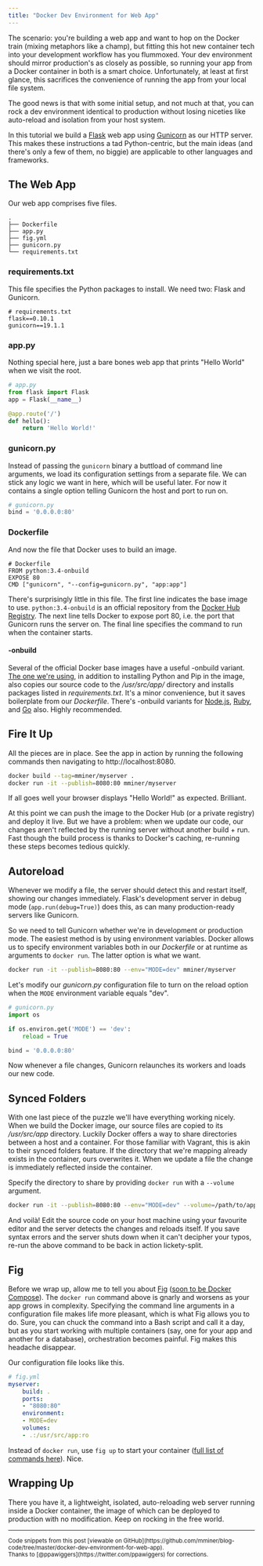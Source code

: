 ```yaml
---
title: "Docker Dev Environment for Web App"
---
```


The scenario: you're building a web app and want to hop on the Docker train (mixing metaphors like a champ), but fitting this hot new container tech into your development workflow has you flummoxed. Your dev environment should mirror production's as closely as possible, so running your app from a Docker container in both is a smart choice. Unfortunately, at least at first glance, this sacrifices the convenience of running the app from your local file system.

The good news is that with some initial setup, and not much at that, you can rock a dev environment identical to production without losing niceties like auto-reload and isolation from your host system.

In this tutorial we build a [Flask](http://flask.pocoo.org) web app using [Gunicorn](http://gunicorn.org) as our HTTP server. This makes these instructions a tad Python-centric, but the main ideas (and there's only a few of them, no biggie) are applicable to other languages and frameworks.

## The Web App

Our web app comprises five files.

```
.
├── Dockerfile
├── app.py
├── fig.yml
├── gunicorn.py
└── requirements.txt
```

### requirements.txt

This file specifies the Python packages to install. We need two: Flask and Gunicorn.

```
# requirements.txt
flask==0.10.1
gunicorn==19.1.1
```

### app.py

Nothing special here, just a bare bones web app that prints "Hello World" when we visit the root.

```python
# app.py
from flask import Flask
app = Flask(__name__)

@app.route('/')
def hello():
    return 'Hello World!'
```

### gunicorn.py

Instead of passing the `gunicorn` binary a buttload of command line arguments, we load its configuration settings from a separate file. We can stick any logic we want in here, which will be useful later. For now it contains a single option telling Gunicorn the host and port to run on.

```python
# gunicorn.py
bind = '0.0.0.0:80'
```

### Dockerfile

And now the file that Docker uses to build an image.

```docker
# Dockerfile
FROM python:3.4-onbuild
EXPOSE 80
CMD ["gunicorn", "--config=gunicorn.py", "app:app"]
```

There's surprisingly little in this file. The first line indicates the base image to use. `python:3.4-onbuild` is an official repository from the [Docker Hub Registry](https://registry.hub.docker.com). The next line tells Docker to expose port 80, i.e. the port that Gunicorn runs the server on. The final line specifies the command to run when the container starts.

#### -onbuild

Several of the official Docker base images have a useful -onbuild variant. [The one we're using](https://github.com/docker-library/python/blob/e236058d5c3601af1d38ba27b4fe217c5d678c02/3.4/onbuild/Dockerfile), in addition to installing Python and Pip in the image, also copies our source code to the */usr/src/app/* directory and installs packages listed in *requirements.txt*. It's a minor convenience, but it saves boilerplate from our *Dockerfile*. There's -onbuild variants for [Node.js](https://registry.hub.docker.com/_/node/), [Ruby](https://registry.hub.docker.com/_/ruby/), and [Go](https://registry.hub.docker.com/_/golang/) also. Highly recommended.

## Fire It Up

All the pieces are in place. See the app in action by running the following commands then navigating to http://localhost:8080.

```bash
docker build --tag=mminer/myserver .
docker run -it --publish=8080:80 mminer/myserver
```

If all goes well your browser displays "Hello World!" as expected. Brilliant.

At this point we can push the image to the Docker Hub (or a private registry) and deploy it live. But we have a problem: when we update our code, our changes aren't reflected by the running server without another build + run. Fast though the build process is thanks to Docker's caching, re-running these steps becomes tedious quickly.

## Autoreload

Whenever we modify a file, the server should detect this and restart itself, showing our changes immediately. Flask's development server in debug mode (`app.run(debug=True)`) does this, as can many production-ready servers like Gunicorn.

So we need to tell Gunicorn whether we're in development or production mode. The easiest method is by using environment variables. Docker allows us to specify environment variables both in our *Dockerfile* or at runtime as arguments to `docker run`. The latter option is what we want.

```bash
docker run -it --publish=8080:80 --env="MODE=dev" mminer/myserver
```

Let's modify our *gunicorn.py* configuration file to turn on the reload option when the `MODE` environment variable equals "dev".

```python
# gunicorn.py
import os

if os.environ.get('MODE') == 'dev':
    reload = True

bind = '0.0.0.0:80'
```

Now whenever a file changes, Gunicorn relaunches its workers and loads our new code.

## Synced Folders

With one last piece of the puzzle we'll have everything working nicely. When we build the Docker image, our source files are copied to its */usr/src/app* directory. Luckily Docker offers a way to share directories between a host and a container. For those familiar with Vagrant, this is akin to their synced folders feature. If the directory that we're mapping already exists in the container, ours overwrites it. When we update a file the change is immediately reflected inside the container.

Specify the directory to share by providing `docker run` with a `--volume` argument.

```bash
docker run -it --publish=8080:80 --env="MODE=dev" --volume=/path/to/app:/usr/src/app:ro mminer/myserver
```

And voilà! Edit the source code on your host machine using your favourite editor and the server detects the changes and reloads itself. If you save syntax errors and the server shuts down when it can't decipher your typos, re-run the above command to be back in action lickety-split.

## Fig

Before we wrap up, allow me to tell you about [Fig](http://www.fig.sh) ([soon to be Docker Compose](https://github.com/docker/fig/issues/861)). The `docker run` command above is gnarly and worsens as your app grows in complexity. Specifying the command line arguments in a configuration file makes life more pleasant, which is what Fig allows you to do. Sure, you can chuck the command into a Bash script and call it a day, but as you start working with multiple containers (say, one for your app and another for a database), orchestration becomes painful. Fig makes this headache disappear.

Our configuration file looks like this.

```yaml
# fig.yml
myserver:
    build: .
    ports:
    - "8080:80"
    environment:
    - MODE=dev
    volumes:
    - .:/usr/src/app:ro
```

Instead of `docker run`, use `fig up` to start your container ([full list of commands here](http://www.fig.sh/cli.html)). Nice.

## Wrapping Up

There you have it, a lightweight, isolated, auto-reloading web server running inside a Docker container, the image of which can be deployed to production with no modification. Keep on rocking in the free world.

---

<small>
    Code snippets from this post [viewable on GitHub](https://github.com/mminer/blog-code/tree/master/docker-dev-environment-for-web-app).
    <br>
    Thanks to [@ppawiggers](https://twitter.com/ppawiggers) for corrections.
</small>
